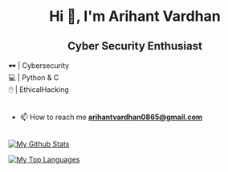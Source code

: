 <h1 align="center">Hi 👋, I'm Arihant Vardhan</h1>
<h2 align="center">Cyber Security Enthusiast</h2>

🕶️ | Cybersecurity<br>
💻 | Python & C<br>
🖱️  | EthicalHacking<br><br>
- 📫 How to reach me **arihantvardhan0865@gmail.com**<br><br>


<a href="https://github.com/ar885/"><img align="center" title="My Github Stats" alt="My Github Stats" src="https://github-readme-stats.vercel.app/api?username=ar885&count_private=true&hide=issues&show_icons=true&theme=radical" /></a>

<a href="https://github.com/ar885/"><img align="center" title="My Top Languages" alt="My Top Languages" src="https://github-readme-stats.vercel.app/api/top-langs/?username=ar885&hide=jupyter%20notebook&layout=compact&theme=radical" /></a>
